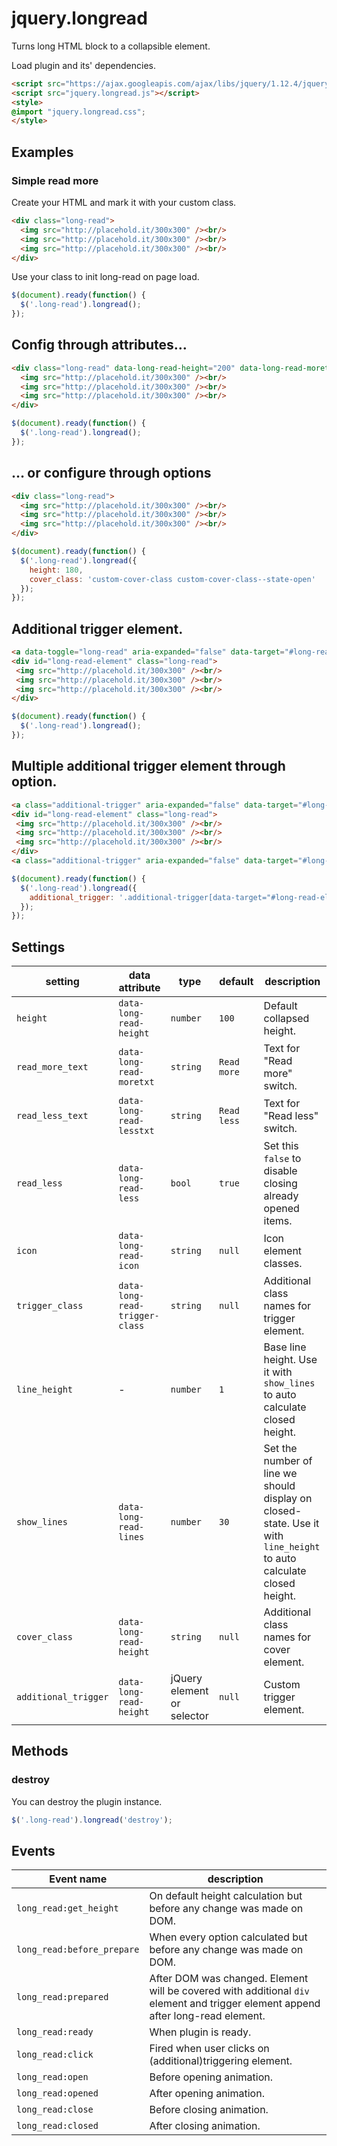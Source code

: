 # jquery.longread

Turns long HTML block to a collapsible element.

Load plugin and its' dependencies.
```HTML
<script src="https://ajax.googleapis.com/ajax/libs/jquery/1.12.4/jquery.min.js"></script>
<script src="jquery.longread.js"></script>
<style>
@import "jquery.longread.css";
</style>
```

## Examples
### Simple read more
Create your HTML and mark it with your custom class.
```HTML
<div class="long-read">
  <img src="http://placehold.it/300x300" /><br/>
  <img src="http://placehold.it/300x300" /><br/>
  <img src="http://placehold.it/300x300" /><br/>
</div> 
```

Use your class to init long-read on page load.
```JavaScript
$(document).ready(function() {
  $('.long-read').longread();
});
```

## Config through attributes…
```HTML
<div class="long-read" data-long-read-height="200" data-long-read-moretxt="Show more" data-long-read-lesstxt="Show less">
  <img src="http://placehold.it/300x300" /><br/>
  <img src="http://placehold.it/300x300" /><br/>
  <img src="http://placehold.it/300x300" /><br/>
</div>
```

```JavaScript
$(document).ready(function() {
  $('.long-read').longread();
});
```
## … or configure through options
```HTML
<div class="long-read">
  <img src="http://placehold.it/300x300" /><br/>
  <img src="http://placehold.it/300x300" /><br/>
  <img src="http://placehold.it/300x300" /><br/>
</div>
```

```JavaScript
$(document).ready(function() {
  $('.long-read').longread({
    height: 180,
    cover_class: 'custom-cover-class custom-cover-class--state-open'
  });
});
```

## Additional trigger element.
```HTML
<a data-toggle="long-read" aria-expanded="false" data-target="#long-read-element">Read more</a>
<div id="long-read-element" class="long-read">
 <img src="http://placehold.it/300x300" /><br/>
 <img src="http://placehold.it/300x300" /><br/>
 <img src="http://placehold.it/300x300" /><br/>
</div>
```
```JavaScript
$(document).ready(function() {
  $('.long-read').longread();
});
```

## Multiple additional trigger element through option.
```HTML
<a class="additional-trigger" aria-expanded="false" data-target="#long-read-element">Read more 1</a>
<div id="long-read-element" class="long-read">
 <img src="http://placehold.it/300x300" /><br/>
 <img src="http://placehold.it/300x300" /><br/>
 <img src="http://placehold.it/300x300" /><br/>
</div>
<a class="additional-trigger" aria-expanded="false" data-target="#long-read-element">Read more 2</a>
```
```JavaScript
$(document).ready(function() {
  $('.long-read').longread({
    additional_trigger: '.additional-trigger[data-target="#long-read-element"]'
  });
});
```

## Settings
| setting | data attribute | type | default | description |
|---------|----------------|------|---------|-------------|
| `height` | `data-long-read-height` | `number` | `100`  | Default collapsed height. |
| `read_more_text` | `data-long-read-moretxt` | `string` | `Read more`  | Text for "Read more" switch. |
| `read_less_text` | `data-long-read-lesstxt` | `string` | `Read less`  | Text for "Read less" switch. |
| `read_less` | `data-long-read-less` | `bool` | `true` | Set this `false` to disable closing already opened items. |
| `icon` | `data-long-read-icon` | `string` | `null` | Icon element classes. |
| `trigger_class` | `data-long-read-trigger-class` | `string` | `null` | Additional class names for trigger element. |
| `line_height` | - | `number` | `1` | Base line height. Use it with `show_lines` to auto calculate closed height. |
| `show_lines` | `data-long-read-lines` | `number` | `30` | Set the number of line we should display on closed-state. Use it with `line_height` to auto calculate closed height. |
| `cover_class` | `data-long-read-height` | `string` | `null` | Additional class names for cover element. |
| `additional_trigger` | `data-long-read-height` | jQuery element or selector | `null` | Custom trigger element. |

## Methods
### destroy
You can destroy the plugin instance.

```JavaScript
$('.long-read').longread('destroy');
```

## Events
| Event name | description |
|------------|-------------|
| `long_read:get_height` | On default height calculation but before any change was made on DOM. |
| `long_read:before_prepare` | When every option calculated but before any change was made on DOM. |
| `long_read:prepared` | After DOM was changed. Element will be covered with additional `div` element and trigger element append after long-read element. |
| `long_read:ready` | When plugin is ready. |
| `long_read:click` | Fired when user clicks on (additional)triggering element. |
| `long_read:open` | Before opening animation. |
| `long_read:opened` | After opening animation. |
| `long_read:close` | Before closing animation. |
| `long_read:closed` | After closing animation. |
